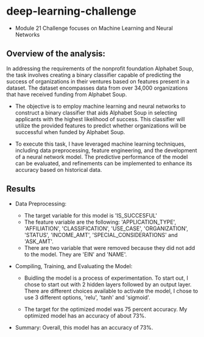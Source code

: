 # deep-learning-challenge
* Module 21 Challenge focuses on Machine Learning and Neural Networks

## Overview of the analysis: 

In addressing the requirements of the nonprofit foundation Alphabet Soup, the task involves creating a binary classifier capable of predicting the success of organizations in their ventures based on features present in a dataset. The dataset encompasses data from over 34,000 organizations that have received funding from Alphabet Soup. 

* The objective is to employ machine learning and neural networks to construct a binary classifier that aids Alphabet Soup in selecting applicants with the highest likelihood of success. This classifier will utilize the provided features to predict whether organizations will be successful when funded by Alphabet Soup.

* To execute this task, I have leveraged machine learning techniques, including data preprocessing, feature engineering, and the development of a neural network model. The predictive performance of the model can be evaluated, and refinements can be implemented to enhance its accuracy based on historical data.



## Results
* Data Preprocessing:
    * The target variable for this model is 'IS_SUCCESFUL'
    * The feature variable are the following: 'APPLICATION_TYPE', 'AFFILIATION', 'CLASSIFICATION', 'USE_CASE', 'ORGANIZATION', 'STATUS', 'INCOME_AMT', 'SPECIAL_CONSIDERATIONS' and 'ASK_AMT'.
    * There are two variable that were removed because they did not add to the model. They are 'EIN' and 'NAME'.
    
* Compiling, Training, and Evaluating the Model:
    * Buidling the model is a process of experimentation. To start out, I chose to start out with 2 hidden layers followed by an output layer. There are different choices available to activate the model, I chose to use 3 different options, 'relu', 'tanh' and 'sigmoid'.

    * The target for the optimized model was 75 percent accuracy. My optimized model has an accuracy of about 73%. 

    
* Summary:
    Overall, this model has an accuracy of 73%. 